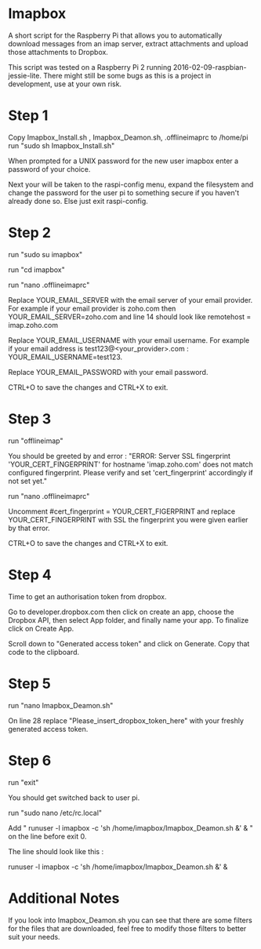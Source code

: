 # Imapbox
A short script for the Raspberry Pi that allows you to automatically download messages from an imap server, extract attachments and upload those attachments to Dropbox.

This script was tested on a Raspberry Pi 2 running 2016-02-09-raspbian-jessie-lite. There might still be some bugs as this is a project in development, use at your own risk.

# Step 1

Copy Imapbox_Install.sh , Imapbox_Deamon.sh, .offlineimaprc to /home/pi
run "sudo sh Imapbox_Install.sh"

When prompted for a UNIX password for the new user imapbox enter a password of your choice.

Next your will be taken to the raspi-config menu, expand the filesystem and change the password for the user pi to something secure if you haven't already done so. Else just exit raspi-config.

# Step 2

run "sudo su imapbox"

run "cd imapbox"

run "nano .offlineimaprc"

Replace YOUR_EMAIL_SERVER with the email server of your email provider. For example if your email provider is zoho.com then YOUR_EMAIL_SERVER=zoho.com and line 14 should look like remotehost = imap.zoho.com

Replace YOUR_EMAIL_USERNAME with your email username. For example if your email address is test123@<your_provider>.com : YOUR_EMAIL_USERNAME=test123.

Replace YOUR_EMAIL_PASSWORD with your email password.

CTRL+O to save the changes and CTRL+X to exit.

# Step 3

run "offlineimap"

You should be greeted by and error : "ERROR: Server SSL fingerprint 'YOUR_CERT_FINGERPRINT' for hostname 'imap.zoho.com' does not match configured fingerprint. Please verify and set 'cert_fingerprint' accordingly if not set yet."

run "nano .offlineimaprc"

Uncomment #cert_fingerprint = YOUR_CERT_FIGERPRINT and replace YOUR_CERT_FINGERPRINT with SSL the fingerprint you were given earlier by that error.

CTRL+O to save the changes and CTRL+X to exit.

# Step 4

Time to get an authorisation token from dropbox. 

Go to developer.dropbox.com then click on create an app, choose the Dropbox API, then select App folder, and finally name your app. To finalize click on Create App.

Scroll down to "Generated access token" and click on Generate. Copy that code to the clipboard.

# Step 5

run "nano Imapbox_Deamon.sh"

On line 28 replace "Please_insert_dropbox_token_here" with your freshly generated access token.

# Step 6 

run "exit" 

You should get switched back to user pi.

run "sudo nano /etc/rc.local"

Add " runuser -l imapbox -c 'sh /home/imapbox/Imapbox_Deamon.sh &' & " on the line before exit 0.

The line should look like this :

runuser -l imapbox -c 'sh /home/imapbox/Imapbox_Deamon.sh &' &

# Additional Notes

If you look into Imapbox_Deamon.sh you can see that there are some filters for the files that are downloaded, feel free to modify those filters to better suit your needs.


